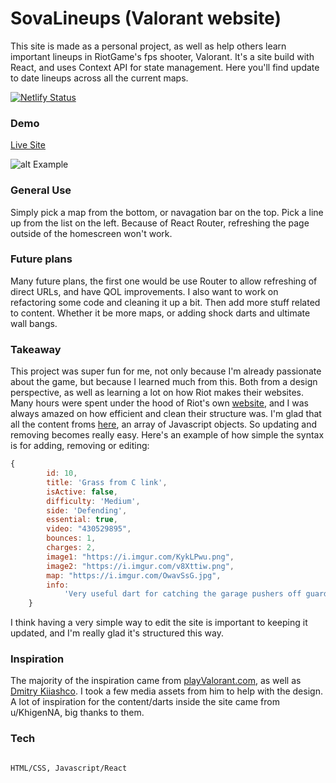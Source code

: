 # SovaLineups (Valorant website)



This site is made as a personal project, as well as help others learn important lineups in RiotGame's fps shooter, Valorant. It's a site build with React, and uses Context API for state management. Here you'll find update to date lineups across all the current maps. 


[![Netlify Status](https://api.netlify.com/api/v1/badges/3136dde7-1155-401a-83a5-19da2c14294f/deploy-status)](https://app.netlify.com/sites/sovalineups/deploys)
### Demo



[Live Site](https://sovalineups.com/)

![alt Example](https://i.imgur.com/KFe5cFW.png)

### General Use



Simply pick a map from the bottom, or navagation bar on the top. Pick a line up from the list on the left. Because of React Router, refreshing the page outside of the homescreen won't work. 



### Future plans



Many future plans, the first one would be use Router to allow refreshing of direct URLs, and have QOL improvements. I also want to work on refactoring some code and cleaning it up a bit. Then add more stuff related to content. Whether it be more maps, or adding shock darts and ultimate wall bangs.



### Takeaway



This project was super fun for me, not only because I'm already passionate about the game, but because I learned much from this. Both from a design perspective, as well as learning a lot on how Riot makes their websites. Many hours were spent under the hood of Riot's own [website](https://playvalorant.com/en-us/), and I was always amazed on how efficient and clean their structure was. I'm glad that all the content froms [here](https://github.com/brandonjoe/ValorantApp/tree/master/src/Data), an array of Javascript objects. So updating and removing becomes really easy. 
Here's an example of how simple the syntax is for adding, removing or editing: 
```javascript
{
		id: 10,
		title: 'Grass from C link',
		isActive: false,
		difficulty: 'Medium',
		side: 'Defending',
		essential: true,
		video: "430529895",
		bounces: 1,
		charges: 2,
		image1: "https://i.imgur.com/KykLPwu.png",
		image2: "https://i.imgur.com/v8Xttiw.png",
		map: "https://i.imgur.com/OwavSsG.jpg",
		info:
			'Very useful dart for catching the garage pushers off guard, while also holding courtyard for your mid player. It reveals a lot of grass, while also potentially revealing into their spawn. Move along the back wall until you see a small opening where you see the wall at mid. Aim very slightly above the shadow. Careful for the tiny red on the map, but this arrow lands so fast, it should get a pulse off before they move. '
	}

```
I think having a very simple way to edit the site is important to keeping it updated, and I'm really glad it's structured this way. 


### Inspiration

The majority of the inspiration came from [playValorant.com](https://playvalorant.com/en-us/), as well as [Dmitry Kiiashco](https://dribbble.com/UnEpicKid). I took a few media assets from him to help with the design. A lot of inspiration for the content/darts inside the site came from u/KhigenNA, big thanks to them. 

### Tech 



```

HTML/CSS, Javascript/React

```
